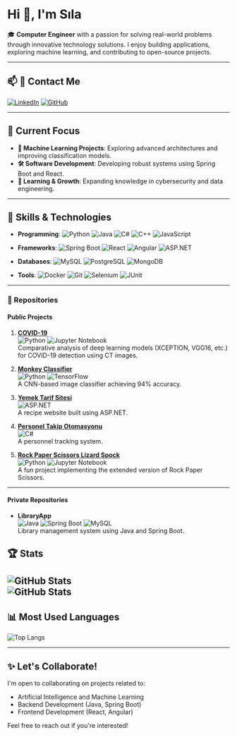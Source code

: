 # Hi 👋, I'm Sıla

🎓 **Computer Engineer** with a passion for solving real-world problems through innovative technology solutions. I enjoy building applications, exploring machine learning, and contributing to open-source projects.

---

## 📫 🔗 Contact Me 

[![LinkedIn](https://img.shields.io/badge/-LinkedIn-0A66C2?style=flat-square&logo=LinkedIn&logoColor=white)](https://linkedin.com/in/silaavsar)
[![GitHub](https://img.shields.io/badge/-GitHub-181717?style=flat-square&logo=GitHub&logoColor=white)](https://github.com/aysavsar)
 

---

## 🔭 Current Focus
- **🌟 Machine Learning Projects**: Exploring advanced architectures and improving classification models.  
- **🛠️ Software Development**: Developing robust systems using Spring Boot and React.  
- **🚀 Learning & Growth**: Expanding knowledge in cybersecurity and data engineering.

---

## 🌱 Skills & Technologies
- **Programming**: ![Python](https://img.shields.io/badge/-Python-3776AB?style=flat-square&logo=python&logoColor=white) ![Java](https://img.shields.io/badge/-Java-007396?style=flat-square&logo=java&logoColor=white) ![C#](https://img.shields.io/badge/-C%23-239120?style=flat-square&logo=c-sharp&logoColor=white) ![C++](https://img.shields.io/badge/-C++-00599C?style=flat-square&logo=c%2B%2B&logoColor=white) ![JavaScript](https://img.shields.io/badge/-JavaScript-F7DF1E?style=flat-square&logo=javascript&logoColor=black)  

- **Frameworks**: ![Spring Boot](https://img.shields.io/badge/-Spring%20Boot-6DB33F?style=flat-square&logo=springboot&logoColor=white) ![React](https://img.shields.io/badge/-React-61DAFB?style=flat-square&logo=react&logoColor=black) ![Angular](https://img.shields.io/badge/-Angular-DD0031?style=flat-square&logo=angular&logoColor=white) ![ASP.NET](https://img.shields.io/badge/-ASP.NET-512BD4?style=flat-square&logo=dotnet&logoColor=white)  

- **Databases**: ![MySQL](https://img.shields.io/badge/-MySQL-4479A1?style=flat-square&logo=mysql&logoColor=white) ![PostgreSQL](https://img.shields.io/badge/-PostgreSQL-336791?style=flat-square&logo=postgresql&logoColor=white) ![MongoDB](https://img.shields.io/badge/-MongoDB-47A248?style=flat-square&logo=mongodb&logoColor=white)  

- **Tools**: ![Docker](https://img.shields.io/badge/-Docker-2496ED?style=flat-square&logo=docker&logoColor=white) ![Git](https://img.shields.io/badge/-Git-F05032?style=flat-square&logo=git&logoColor=white) ![Selenium](https://img.shields.io/badge/-Selenium-43B02A?style=flat-square&logo=selenium&logoColor=white) ![JUnit](https://img.shields.io/badge/-JUnit-25A162?style=flat-square&logo=junit5&logoColor=white)

---

### 📂 Repositories

#### Public Projects

1. [**COVID-19**](https://github.com/aysavsar/COVID-19)  
   ![Python](https://img.shields.io/badge/-Python-3776AB?style=flat-square&logo=python&logoColor=white) ![Jupyter Notebook](https://img.shields.io/badge/-Jupyter%20Notebook-F37626?style=flat-square&logo=jupyter&logoColor=white)  
   Comparative analysis of deep learning models (XCEPTION, VGG16, etc.) for COVID-19 detection using CT images.

2. [**Monkey Classifier**](https://github.com/aysavsar/monkey-classifier-with-cnn-0-94-acc)  
   ![Python](https://img.shields.io/badge/-Python-3776AB?style=flat-square&logo=python&logoColor=white) ![TensorFlow](https://img.shields.io/badge/-TensorFlow-FF6F00?style=flat-square&logo=tensorflow&logoColor=white)  
   A CNN-based image classifier achieving 94% accuracy.

3. [**Yemek Tarif Sitesi**](https://github.com/aysavsar/Yemek_Tarif_Sitesi)  
   ![ASP.NET](https://img.shields.io/badge/-ASP.NET-512BD4?style=flat-square&logo=dotnet&logoColor=white)  
   A recipe website built using ASP.NET.

4. [**Personel Takip Otomasyonu**](https://github.com/aysavsar/Personel_Takip_Otomasyonu)  
   ![C#](https://img.shields.io/badge/-C%23-239120?style=flat-square&logo=c-sharp&logoColor=white)  
   A personnel tracking system.

5. [**Rock Paper Scissors Lizard Spock**](https://github.com/aysavsar/tas_kagit_makas_kertenkele_spock)  
   ![Python](https://img.shields.io/badge/-Python-3776AB?style=flat-square&logo=python&logoColor=white) ![Jupyter Notebook](https://img.shields.io/badge/-Jupyter%20Notebook-F37626?style=flat-square&logo=jupyter&logoColor=white)  
   A fun project implementing the extended version of Rock Paper Scissors.

---

#### Private Repositories

- **LibraryApp**  
  ![Java](https://img.shields.io/badge/-Java-007396?style=flat-square&logo=java&logoColor=white) ![Spring Boot](https://img.shields.io/badge/-Spring%20Boot-6DB33F?style=flat-square&logo=springboot&logoColor=white) ![MySQL](https://img.shields.io/badge/-MySQL-4479A1?style=flat-square&logo=mysql&logoColor=white)  
  Library management system using Java and Spring Boot.

## 🏆 Stats
![GitHub Stats](https://github-readme-stats.vercel.app/api?username=aysavsar&show_icons=true&theme=radical)  
![GitHub Stats](https://github-readme-streak-stats.herokuapp.com/?user=aysavsar&theme=tokyonight)
---
## 📊 Most Used Languages
![Top Langs](https://github-readme-stats.vercel.app/api/top-langs/?username=aysavsar&layout=compact&langs_count=6&theme=tokyonight)

---

## ✨ Let's Collaborate!
I'm open to collaborating on projects related to:
- Artificial Intelligence and Machine Learning  
- Backend Development (Java, Spring Boot)  
- Frontend Development (React, Angular)  

Feel free to reach out if you're interested!  



